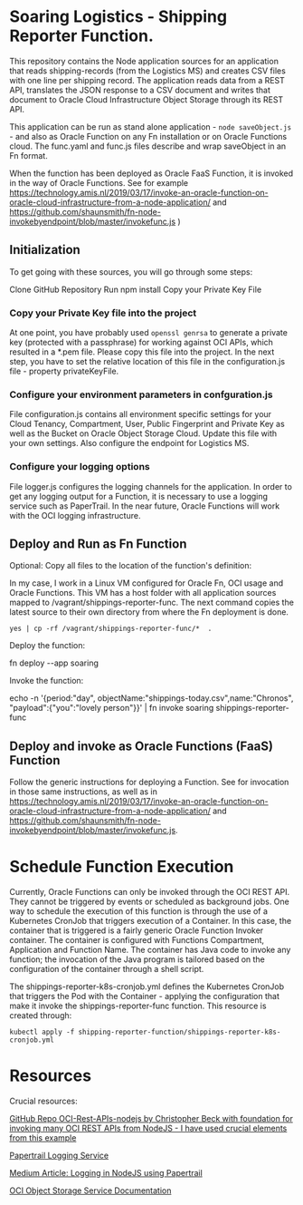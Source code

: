 # Soaring Logistics - Shipping Reporter Function.

This repository contains the Node application sources for an application that reads shipping-records (from the Logistics MS) and creates CSV files with one line per shipping record. The application reads data from a REST API, translates the JSON response to a CSV document and writes that document to Oracle Cloud Infrastructure Object Storage through its REST API.

This application can be run as stand alone application - `node saveObject.js` -  and also as Oracle Function on any Fn installation or on Oracle Functions cloud. The func.yaml and func.js files describe and wrap saveObject in an Fn format.

When the function has been deployed as Oracle FaaS Function, it is invoked in the way of Oracle Functions. See for example https://technology.amis.nl/2019/03/17/invoke-an-oracle-function-on-oracle-cloud-infrastructure-from-a-node-application/ and https://github.com/shaunsmith/fn-node-invokebyendpoint/blob/master/invokefunc.js )

## Initialization

To get going with these sources, you will go through some steps:
 
Clone GitHub Repository
Run npm install
Copy your Private Key File

### Copy your Private Key file into the project

At one point, you have probably used `openssl genrsa` to generate a private key (protected with a passphrase) for working against OCI APIs, which resulted in a *.pem file. Please copy this file into the project. In the next step, you have to set the relative location of this file in the configuration.js file - property privateKeyFile.

### Configure your environment parameters in confguration.js

File configuration.js contains all environment specific settings for your Cloud Tenancy, Compartment, User, Public Fingerprint and Private Key as well as the Bucket on Oracle Object Storage Cloud. Update this file with your own settings. Also configure the endpoint for Logistics MS.

### Configure your logging options

File logger.js configures the logging channels for the application. In order to get any logging output for a Function, it is necessary to use a logging service such as PaperTrail. In the near future, Oracle Functions will work with the OCI logging infrastructure.

## Deploy and Run as Fn Function

Optional: Copy all files to the location of the function's definition:

In my case, I work in a Linux VM configured for Oracle Fn, OCI usage and Oracle Functions. This VM has a host folder with all application sources mapped to /vagrant/shippings-reporter-func. The next command copies the latest source to their own directory from where the Fn deployment is done.

```
yes | cp -rf /vagrant/shippings-reporter-func/*  .
```
Deploy the function:

fn deploy --app soaring

Invoke the function:

echo -n '{period:"day", objectName:"shippings-today.csv",name:"Chronos", "payload":{"you":"lovely person"}}' | fn invoke soaring shippings-reporter-func   

## Deploy and invoke as Oracle Functions (FaaS) Function

Follow the generic instructions for deploying a Function. See for invocation in those same instructions, as well as in https://technology.amis.nl/2019/03/17/invoke-an-oracle-function-on-oracle-cloud-infrastructure-from-a-node-application/ and https://github.com/shaunsmith/fn-node-invokebyendpoint/blob/master/invokefunc.js.

# Schedule Function Execution

Currently, Oracle Functions can only be invoked through the OCI REST API. They cannot be triggered by events or scheduled as background jobs. One way to schedule the execution of this function is through the use of a Kubernetes CronJob that triggers execution of a Container. In this case, the container that is triggered is a fairly generic Oracle Function Invoker container. The container is configured with Functions Compartment, Application and Function Name. The container has Java code to invoke any function; the invocation of the Java program is tailored based on the configuration of the container through a shell script. 

The shippings-reporter-k8s-cronjob.yml defines the Kubernetes CronJob that triggers the Pod with the Container - applying the configuration that make it invoke the shippings-reporter-func function. This resource is created through:

```
kubectl apply -f shipping-reporter-function/shippings-reporter-k8s-cronjob.yml
```


# Resources
Crucial resources:

[GitHub Repo OCI-Rest-APIs-nodejs by Christopher Beck with foundation for invoking many OCI REST APIs from NodeJS - I have used crucial elements from this example](https://github.com/christopherbeck/OCI-Rest-APIs-nodejs)

[Papertrail Logging Service](https://papertrailapp.com)

[Medium Article: Logging in NodeJS using Papertrail](https://medium.com/@gauravumrani/logging-in-nodejs-using-papertrail-47ed7d888457)

[OCI Object Storage Service Documentation](https://docs.cloud.oracle.com/iaas/Content/Object/Concepts/objectstorageoverview.htm)
